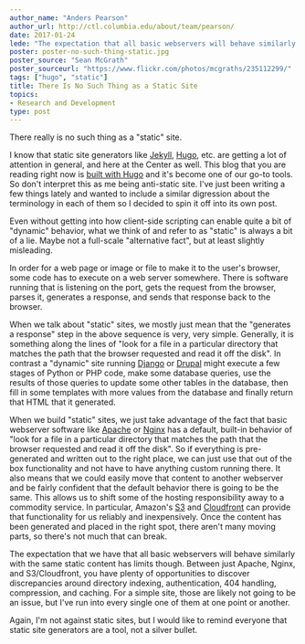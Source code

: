```yaml
---
author_name: "Anders Pearson"
author_url: http://ctl.columbia.edu/about/team/pearson/
date: 2017-01-24
lede: "The expectation that all basic webservers will behave similarly with the same static content has some limitations. Between Apache, Nginx, and S3/Cloudfront, there are plenty of opportunities to discover discrepancies around directory indexing, authentication, 404 handling, compression, and caching. Static site generators are a tool, not a silver bullet."
poster: poster-no-such-thing-static.jpg
poster_source: "Sean McGrath"
poster_sourceurl: "https://www.flickr.com/photos/mcgraths/235112299/"
tags: ["hugo", "static"]
title: There Is No Such Thing as a Static Site
topics:
- Research and Development
type: post
---
```


There really is no such thing as a "static" site.

I know that static site generators like [Jekyll](https://jekyllrb.com/),
[Hugo](https://gohugo.io), etc. are getting a lot of attention in general, and
here at the Center as well. This blog that you are reading right now is
[built with Hugo](https://compiled.ctl.columbia.edu/articles/rebuilding-compiled/) and
it's become one of our go-to tools. So don't interpret this as me being
anti-static site. I've just been writing a few things lately and wanted to
include a similar digression about the terminology in each of them so I decided
to spin it off into its own post.

Even without getting into how client-side scripting can enable quite a bit of
"dynamic" behavior, what we think of and refer to as "static" is always a bit
of a lie. Maybe not a full-scale "alternative fact", but at least slightly
misleading.

In order for a web page or image or file to make it to the user's browser, some
code has to execute on a web server somewhere. There is software running that
is listening on the port, gets the request from the browser, parses it,
generates a response, and sends that response back to the browser.

When we talk about "static" sites, we mostly just mean that the "generates a
response" step in the above sequence is very, very simple. Generally, it is
something along the lines of "look for a file in a particular directory that
matches the path that the browser requested and read it off the disk". In
contrast a "dynamic" site running [Django](https://djangoproject.com/) or
[Drupal](https://www.drupal.org/) might execute a few stages of Python or PHP
code, make some database queries, use the results of those queries to update
some other tables in the database, then fill in some templates with more values
from the database and finally return that HTML that it generated.

When we build "static" sites, we just take advantage of the fact that basic
webserver software like [Apache](https://www.apache.org/) or
[Nginx](https://www.nginx.com/) has a default, built-in behavior of "look for a
file in a particular directory that matches the path that the browser requested
and read it off the disk". So if everything is pre-generated and written out to
the right place, we can just use that out of the box functionality and not have
to have anything custom running there. It also means that we could easily move
that content to another webserver and be fairly confident that the default
behavior there is going to be the same. This allows us to shift some of the
hosting responsibility away to a commodity service. In particular, Amazon's
[S3](https://aws.amazon.com/s3/) and
[Cloudfront](https://aws.amazon.com/cloudfront/) can provide that functionality
for us reliably and inexpensively. Once the content has been generated and
placed in the right spot, there aren't many moving parts, so there's not much
that can break.

The expectation that we have that all basic webservers will behave similarly
with the same static content has limits though. Between just Apache, Nginx, and
S3/Cloudfront, you have plenty of opportunities to discover discrepancies
around directory indexing, authentication, 404 handling, compression, and
caching. For a simple site, those are likely not going to be an issue, but I've
run into every single one of them at one point or another.

Again, I'm not against static sites, but I would like to remind everyone that
static site generators are a tool, not a silver bullet.

